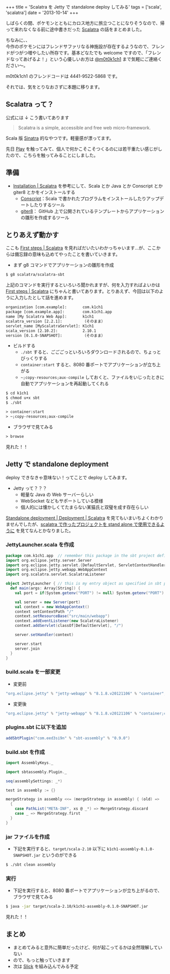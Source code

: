 +++
title = 'Scalatra を Jetty で standalone deploy してみる'
tags = ['scala', 'scalatra']
date = '2013-10-14'
+++

しばらくの間、ポケモンとともにカロス地方に旅立つことになりそうなので、帰って来れなくなる前に途中書きだった [Scalatra](http://www.scalatra.org) の話をまとめました。

<!--more-->

ちなみに、、  
今作のポケモンにはフレンドサファリなる神施設が存在するようなので、フレンドがつがつ増やしたい所存です。基本どなたでも welcome ですので、「フレンドなってあげるよ！」という心優しいお方は [@m0t0k1ch1](https://twitter.com/m0t0k1ch1) まで気軽にご連絡ください〜。

m0t0k1ch1 のフレンドコードは 4441-9522-5868 です。

それでは、気をとりなおさずに本題に移ります。

## Scalatra って？

公式には ↓ こう書いてあります

> Scalatra is a simple, accessible and free web micro-framework.

Scala 版 [Sinatra](http://www.sinatrarb.com) 的なやつです。軽量感が漂ってます。

先日 [Play](http://www.playframework-ja.org/) を触ってみて、個人で何かこそこそつくるのには若干重たい感じがしたので、こちらを触ってみることにしました。

## 準備

- [Installation | Scalatra](http://www.scalatra.org/2.2/getting-started/installation.html) を参考にして、Scala とか Java とか Conscript とか giter8 とかをインストールする
  - [Conscript](https://github.com/n8han/conscript)：Scala で書かれたプログラムをインストールしたりアップデートしたりするツール
  - [giter8](https://github.com/n8han/giter8)： GitHub 上で公開されているテンプレートからアプリケーションの雛形を作成するツール

## とりあえず動かす

ここも [First steps | Scalatra](http://www.scalatra.org/2.2/getting-started/first-project.html) を見ればだいたいわかっちゃいます…が、ここからは備忘録の意味も込めてやったことを書いていきます。

- まず g8 コマンドでアプリケーションの雛形を作成

```sh
$ g8 scalatra/scalatra-sbt
```

上記のコマンドを実行するといろいろ聞かれますが、何を入力すればよいかは [First steps | Scalatra](http://www.scalatra.org/2.2/getting-started/first-project.html) にちゃんと書いてあります。とりあえず、今回は以下のように入力したとして話を進めます。

```txt
organization [com.example]:       com.k1ch1
package [com.example.app]:        com.k1ch1.app
name [My Scalatra Web App]:       k1ch1
scalatra_version [2.2.1]:         （そのまま）
servlet_name [MyScalatraServlet]: K1ch1
scala_version [2.10.2]:           2.10.1
version [0.1.0-SNAPSHOT]:         （そのまま）
```

- ビルドする
  - `./sbt` すると、ごごごっといろいろダウンロードされるので、ちょっとびっくりする
  - `container:start` すると、8080 番ポートでアプリケーションが立ち上がる
  - `~;copy-resources;aux-compile` しておくと、ファイルをいじったときに自動でアプリケーションを再起動してくれる

```sh
$ cd k1ch1
$ chmod u+x sbt
$ ./sbt
```

```txt
> container:start
> ~;copy-resources;aux-compile
```

- ブラウザで見てみる

```txt
> browse
```

見れた！！

## Jetty で standalone deployment

deploy できなきゃ意味ない！ってことで deploy してみます。

- Jetty って？？？
  - 軽量な Java の Web サーバーらしい
  - WebSocket などもサポートしている模様
  - 個人的には懐かしくてたまらない某猫氏と双璧を成す存在らしい

[Standalone deployment | Deployment | Scalatra](http://www.scalatra.org/2.2/guides/deployment/standalone.html) を見てもいまいちよくわかりませんでしたが、[scalatra で作ったプロジェクトを stand alone で使用できるように](http://takuya71.hatenablog.com/entry/2013/06/22/180808) を見てなんとかなりました。

### JettyLauncher.scala を作成

```scala
package com.k1ch1.app  // remember this package in the sbt project definition
import org.eclipse.jetty.server.Server
import org.eclipse.jetty.servlet.{DefaultServlet, ServletContextHandler}
import org.eclipse.jetty.webapp.WebAppContext
import org.scalatra.servlet.ScalatraListener

object JettyLauncher { // this is my entry object as specified in sbt project definition
  def main(args: Array[String]) {
    val port = if(System.getenv("PORT") != null) System.getenv("PORT").toInt else 8080

    val server = new Server(port)
    val context = new WebAppContext()
    context setContextPath "/"
    context.setResourceBase("src/main/webapp")
    context.addEventListener(new ScalatraListener)
    context.addServlet(classOf[DefaultServlet], "/")

    server.setHandler(context)

    server.start
    server.join
  }
}
```

### build.scala を一部変更

- 変更前

```scala
"org.eclipse.jetty" % "jetty-webapp" % "8.1.8.v20121106" % "container",
```

- 変更後

```scala
"org.eclipse.jetty" % "jetty-webapp" % "8.1.8.v20121106" % "container;compile",
```

### plugins.sbt に以下を追加

```scala
addSbtPlugin("com.eed3si9n" % "sbt-assembly" % "0.9.0")
```

### build.sbt を作成

```scala
import AssemblyKeys._

import sbtassembly.Plugin._

seq(assemblySettings: _*)

test in assembly := {}

mergeStrategy in assembly <<= (mergeStrategy in assembly) { (old) =>
  {
    case PathList("META-INF", xs @ _*) => MergeStrategy.discard
    case _ => MergeStrategy.first
  }
}
```

### jar ファイルを作成

- 下記を実行すると、`target/scala-2.10` 以下に `k1ch1-assembly-0.1.0-SNAPSHOT.jar` というのができる

```sh
$ ./sbt clean assembly
```

### 実行

- 下記を実行すると、8080 番ポートでアプリケーションが立ち上がるので、ブラウザで見てみる

```sh
$ java -jar target/scala-2.10/k1ch1-assembly-0.1.0-SNAPSHOT.jar
```

見れた！！

## まとめ

- まとめてみると意外に簡単だったけど、何が起こってるかは全然理解していない
- ので、もっと触っていきます
- 次は [Slick](http://slick.typesafe.com) を組み込んでみる予定
